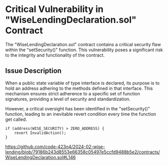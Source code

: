 # Critical Vulnerability in "WiseLendingDeclaration.sol" Contract

The "WiseLendingDeclaration.sol" contract contains a critical security flaw within the "setSecurity()" function. This vulnerability poses a significant risk to the integrity and functionality of the contract.
## Issue Description

When a public state variable of type interface is declared, its purpose is to hold an address adhering to the methods defined in that interface. This mechanism ensures strict adherence to a specific set of function signatures, providing a level of security and standardization.

However, a critical oversight has been identified in the "setSecurity()" function, leading to an inevitable revert condition every time the function get called.

```solidity
if (address(WISE_SECURITY) > ZERO_ADDRESS) {
    revert InvalidAction();
}
```
https://github.com/code-423n4/2024-02-wise-lending/blob/79186b243d8553e66358c05497e5ccfd9488b5e2/contracts/WiseLendingDeclaration.sol#L146

